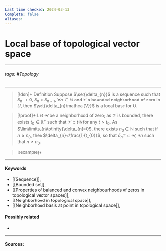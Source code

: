 ```yaml
---
Last time checked: 2024-03-13
Complete: false
aliases:
---
```

# Local base of topological vector space
***
###### tags: #Topology 
***
>[!dsn]+ Definition
>Suppose $\set{\delta_{n}}$ is a sequence such that $\delta_{n}\to0$, $\delta_{n}<\delta_{n-1}$, $\forall n\in\mathbb{N}$ and $\mathcal{V}$ a bounded neighborhood of zero in $U$, then $\set{\delta_{n}\mathcal{V}}$ is a local base for $U$.

>[!proof]+
>Let $\mathcal{U}$ be a neighborhood of zero; as $\mathcal{V}$ is bounded, there exists $t_{0}\in\mathbb{R}^{+}$ such that $\mathcal{V}\subset t\mathcal{U}$ for any $t>t_{0}$. As $\lim\limits_{n\to\infty}\delta_{n}=0$, there exists $n_{0}\in\mathbb{N}$ such that if $n\ge n_{0}$, then $\delta_{n}<\frac{1}{t_{0}}$, so that $\delta_{n}\mathcal{V}\subset\mathcal{U}$, $\forall n$ such that $n\ge n_{0}$.

>[!example]+
>
***
#### Keywords
- [[Sequence]],
- [[Bounded set]],
- [[Properties of balanced and convex neighbourhoods of zeros in topological vector spaces]],
- [[Neighborhood in topological space]],
- [[Neighborhood basis at point in topological space]],
#### Possibly related
- 
***
#### Sources: